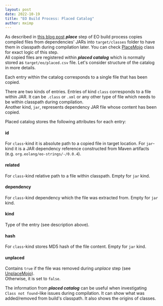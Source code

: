 ```yaml
---
layout: post
date: 2022-10-19
title: "EO Build Process: Placed Catalog"
author: mximp
---
```


As described in [this blog post](https://www.yegor256.com/2021/10/21/objectionary.html#place-)
_**place**_ step of EO build process copies compiled files from dependencies' JARs
into `target/classes` folder to have them in classpath during compilation later. 
You can check [PlaceMojo](https://github.com/objectionary/eo/blob/master/eo-maven-plugin/src/main/java/org/eolang/maven/Place.java)
class for exact logic of this step.  
All copied files are registered within **_placed catalog_** which is normally stored as
`target/eo/placed.csv` file.
Let's consider structure of the catalog in more details.

<!--more-->
Each entry within the catalog corresponds to a single file that has been copied.

There are two kinds of entries. Entries of kind `class` corresponds to a file within JAR. 
It can be `.class` or `.xml` or any other type of file which needs to be within classpath
during compilation.  
Another kind, `jar`, represents dependency JAR file whose content has been copied.  

Placed catalog stores the following attributes for each entry:
#### id
For `class`-kind it is absolute path to a copied file in target location.
For `jar`-kind it is a JAR dependency reference constructed from Maven artifacts
(e.g. `org.eolang/eo-strings/-/0.0.4`).

#### related
For `class`-kind relative path to a file within classpath.
Empty for `jar` kind.

#### dependency
For `class`-kind dependency which the file was extracted from.
Empty for `jar` kind.

#### kind
Type of the entry (see description above).

#### hash
For `class`-kind stores MD5 hash of the file content.
Empty for `jar` kind.

#### unplaced
Contains `true` if the file was removed during _unplace_ step
(see [UnplaceMojo](https://github.com/objectionary/eo/blob/master/eo-maven-plugin/src/main/java/org/eolang/maven/Unplace.java)).  
Otherwise, it is set to `false`.

The information from **_placed catalog_** can be useful when investigating
`Class not found`-like issues during compilation. It can show what was added/removed
from build's classpath.
It also shows the origins of classes.
